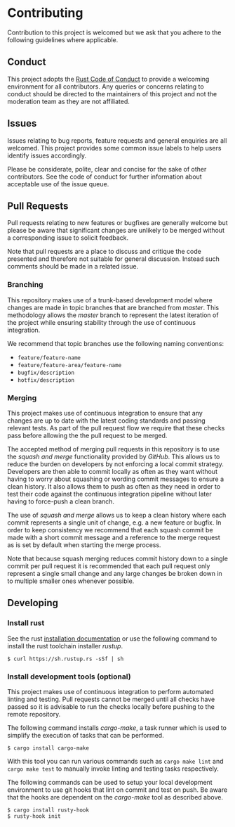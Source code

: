 # Contributing

Contribution to this project is welcomed but we ask that you adhere to the
following guidelines where applicable.

## Conduct

This project adopts the [Rust Code of Conduct][conduct] to provide a welcoming
environment for all contributors. Any queries or concerns relating to conduct
should be directed to the maintainers of this project and not the moderation
team as they are not affiliated.

## Issues

Issues relating to bug reports, feature requests and general enquiries are all
welcomed. This project provides some common issue labels to help users identify
issues accordingly.

Please be considerate, polite, clear and concise for the sake of other
contributors. See the code of conduct for further information about acceptable
use of the issue queue.

## Pull Requests

Pull requests relating to new features or bugfixes are generally welcome but
please be aware that significant changes are unlikely to be merged without a
corresponding issue to solicit feedback.

Note that pull requests are a place to discuss and critique the code presented
and therefore not suitable for general discussion. Instead such comments should
be made in a related issue.

### Branching

This repository makes use of a trunk-based development model where changes are
made in topic branches that are branched from _master_. This methodology allows
the _master_ branch to represent the latest iteration of the project while
ensuring stability through the use of continuous integration.

We recommend that topic branches use the following naming conventions:

* `feature/feature-name`
* `feature/feature-area/feature-name`
* `bugfix/description`
* `hotfix/description`

### Merging

This project makes use of continuous integration to ensure that any changes are
up to date with the latest coding standards and passing relevant tests. As part
of the pull request flow we require that these checks pass before allowing the
the pull request to be merged.

The accepted method of merging pull requests in this repository is to use the
_squash and merge_ functionality provided by _GitHub_. This allows us to reduce
the burden on developers by not enforcing a local commit strategy. Developers
are then able to commit locally as often as they want without having to worry
about squashing or wording commit messages to ensure a clean history. It also
allows them to push as often as they need in order to test their code against
the continuous integration pipeline without later having to force-push a clean
branch.

The use of _squash and merge_ allows us to keep a clean history where each
commit represents a single unit of change, e.g. a new feature or bugfix. In
order to keep consistency we recommend that each squash commit be made with a
short commit message and a reference to the merge request as is set by default
when starting the merge process.

Note that because squash merging reduces commit history down to a single commit
per pull request it is recommended that each pull request only represent a
single small change and any large changes be broken down in to multiple smaller
ones whenever possible.

## Developing

### Install rust

See the rust [installation documentation][install-rust] or use the following
command to install the rust toolchain installer _rustup_.

```
$ curl https://sh.rustup.rs -sSf | sh
```

### Install development tools (optional)

This project makes use of continuous integration to perform automated linting
and testing. Pull requests cannot be merged until all checks have passed so it
is advisable to run the checks locally before pushing to the remote repository.

The following command installs _cargo-make_, a task runner which is used to
simplify the execution of tasks that can be performed.

```
$ cargo install cargo-make
```

With this tool you can run various commands such as `cargo make lint` and
`cargo make test` to manually invoke linting and testing tasks respectively.

The following commands can be used to setup your local development environment
to use git hooks that lint on commit and test on push. Be aware that the hooks
are dependent on the _cargo-make_ tool as described above.

```
$ cargo install rusty-hook
$ rusty-hook init
```

[conduct]: https://github.com/rust-lang/rust/blob/master/CODE_OF_CONDUCT.md
[install-rust]: https://www.rust-lang.org/tools/install
